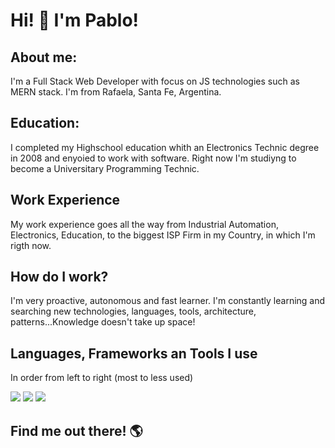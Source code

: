 # Hi! 👋 I'm Pablo!

## About me:
  I'm a Full Stack Web Developer with focus on JS technologies such as MERN stack. I'm from Rafaela, Santa Fe, Argentina.

## Education:
  I completed my Highschool education whith an Electronics Technic degree in 2008 and enyoied to work with software. 
  Right now I'm studiyng to become a Universitary Programming Technic.

## Work Experience
  My work experience goes all the way from Industrial Automation, Electronics, Education, to the biggest ISP Firm in my Country, in which I'm rigth now.

## How do I work?
  I'm very proactive, autonomous and fast learner.
  I'm constantly learning and searching new technologies, languages, tools, architecture, patterns...Knowledge doesn't take up space!
    
## Languages, Frameworks an Tools I use
  In order from left to right (most to less used) 
    
![](https://img.shields.io/badge/javascript%20-%23F7DF1E.svg?&logo=javascript&logoColor=%23323330)  ![](https://img.shields.io/badge/html5%20-%23E34F26.svg?&logo=html5&logoColor=white)  ![](https://img.shields.io/badge/css3%20-%231572B6.svg?&logo=css3&logoColor=white)  


## Find me out there! 🌎

